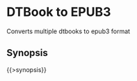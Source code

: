 <link rel="dp2:permalink" href="http://daisy.github.io/pipeline/Get-Help/User-Guide/Scripts/dtbook-to-epub3/"/>
<link rev="dp2:doc" href="../src/main/resources/xml/dtbook-to-epub3.xpl"/>
<link rel="rdf:type" href="http://www.daisy.org/ns/pipeline/userdoc"/>

# DTBook to EPUB3

Converts multiple dtbooks to epub3 format

## Synopsis

{{>synopsis}}

